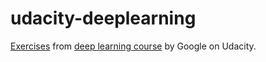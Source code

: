 # udacity-deeplearning
[Exercises](https://github.com/tensorflow/tensorflow/tree/master/tensorflow/examples/udacity) from [deep learning course](https://www.udacity.com/course/deep-learning--ud730) by Google on Udacity.
